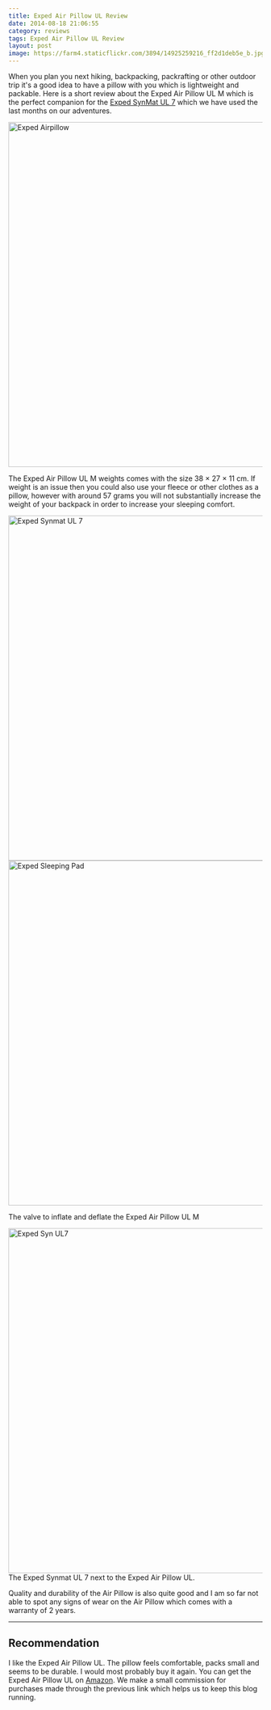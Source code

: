 ```yaml
---
title: Exped Air Pillow UL Review
date: 2014-08-18 21:06:55
category: reviews
tags: Exped Air Pillow UL Review
layout: post
image: https://farm4.staticflickr.com/3894/14925259216_ff2d1deb5e_b.jpg
---
```


When you plan you next hiking, backpacking, packrafting or other outdoor trip it's a good idea to have a pillow with you which is lightweight and packable. Here is a short review about the Exped Air Pillow UL M which is the perfect companion for the <a rel="nofollow" href="http://hikeventures.com/exped-synmat-ul-7/" target="_self">Exped SynMat UL 7</a> which we have used the last months on our adventures.

<img src="https://farm4.staticflickr.com/3894/14925259216_ff2d1deb5e_b.jpg"  width="1024" height="683" alt="Exped Airpillow">
  
<!--more-->

The Exped Air Pillow UL M weights comes with the size 38 × 27 × 11 cm. If weight is an issue then you could also use your fleece or other clothes as a pillow, however with around 57 grams you will not substantially increase the weight of your backpack in order to increase your sleeping comfort.

<img src="https://farm6.staticflickr.com/5568/14761636837_0ebf3870b8_b.jpg" width="1024" height="683" alt="Exped Synmat UL 7">

<img src="https://farm8.staticflickr.com/7447/8731238958_368a02cb61_b.jpg" width="1024" height="683" alt="Exped Sleeping Pad">

The valve to inflate and deflate the Exped Air Pillow UL M

<img src="https://farm8.staticflickr.com/7459/8731236714_8e68e09370_b.jpg" width="1024" height="683" alt="Exped Syn UL7">The Exped Synmat UL 7 next to the Exped Air Pillow UL.

Quality and durability of the Air Pillow is also quite good and I am so far not able to spot any signs of wear on the Air Pillow which comes with a warranty of 2 years.

---

## Recommendation
I like the Exped Air Pillow UL. The pillow feels comfortable, packs small and seems to be durable. I would most probably buy it again. You can get the Exped Air Pillow UL on <a rel="nofollow" href="http://amzn.to/2uYjtGp" target="_blank" >Amazon</a>. We make a small commission for purchases made through the previous link which helps us to keep this blog running.

